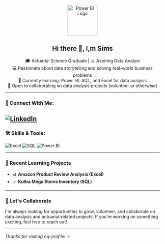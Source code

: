 <p align="center">
  <img src="https://upload.wikimedia.org/wikipedia/commons/c/cf/Power_bi_logo_black.svg" width="100" alt="Power BI Logo" />
</p>

<h2 align="center">Hi there 👋, I,m Sims</h2>

<p align="center">
  🎓 Actuarial Science Graduate | 📊 Aspiring Data Analyst <br>
  💻 Passionate about data storytelling and solving real-world business problems <br>
  🌱 Currently learning: Power BI, SQL, and Excel for data analysis <br>
  🤝 Open to collaborating on data analysis projects (volunteer or otherwise) <br>
</p>

---

### 🔗 Connect With Me:

[![LinkedIn](https://img.shields.io/badge/-LinkedIn-0A66C2?style=flat&logo=linkedin&logoColor=white)](https://www.linkedin.com/in/simisola-bamgboye-b23ba219b) 
---

### 🛠️ Skills & Tools:

![Excel](https://img.shields.io/badge/-Excel-217346?style=flat&logo=microsoft-excel&logoColor=white)
![SQL](https://img.shields.io/badge/-SQL-4479A1?style=flat&logo=mysql&logoColor=white)
![Power BI](https://img.shields.io/badge/-Power%20BI-F2C811?style=flat&logo=powerbi&logoColor=black)

---

### 📘 Recent Learning Projects

- 📊 **Amazon Product Review Analysis (Excel)**
- 📈 **Kultra Mega Stores Inventory (SQL)**


---

### 📌 Let's Collaborate

I'm always looking for opportunities to grow, volunteer, and collaborate on data analysis and actuarial-related projects. If you’re working on something exciting, feel free to reach out!

---

_Thanks for visiting my profile! ⭐️_
